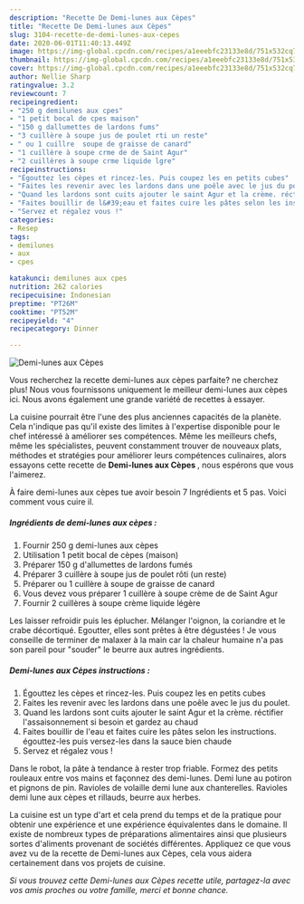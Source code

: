```yaml
---
description: "Recette De Demi-lunes aux Cèpes"
title: "Recette De Demi-lunes aux Cèpes"
slug: 3104-recette-de-demi-lunes-aux-cepes
date: 2020-06-01T11:40:13.449Z
image: https://img-global.cpcdn.com/recipes/a1eeebfc23133e8d/751x532cq70/demi-lunes-aux-cepes-photo-principale-de-la-recette.jpg
thumbnail: https://img-global.cpcdn.com/recipes/a1eeebfc23133e8d/751x532cq70/demi-lunes-aux-cepes-photo-principale-de-la-recette.jpg
cover: https://img-global.cpcdn.com/recipes/a1eeebfc23133e8d/751x532cq70/demi-lunes-aux-cepes-photo-principale-de-la-recette.jpg
author: Nellie Sharp
ratingvalue: 3.2
reviewcount: 7
recipeingredient:
- "250 g demilunes aux cpes"
- "1 petit bocal de cpes maison"
- "150 g dallumettes de lardons fums"
- "3 cuillère à soupe jus de poulet rti un reste"
- " ou 1 cuillre  soupe de graisse de canard"
- "1 cuillère à soupe crme de de Saint Agur"
- "2 cuillères à soupe crme liquide lgre"
recipeinstructions:
- "Égouttez les cèpes et rincez-les. Puis coupez les en petits cubes"
- "Faites les revenir avec les lardons dans une poêle avec le jus du poulet."
- "Quand les lardons sont cuits ajouter le saint Agur et la crème. réctifier l&#39;assaisonnement si besoin et gardez au chaud"
- "Faites bouillir de l&#39;eau et faites cuire les pâtes selon les instructions. égouttez-les puis versez-les dans la sauce bien chaude"
- "Servez et régalez vous !"
categories:
- Resep
tags:
- demilunes
- aux
- cpes

katakunci: demilunes aux cpes 
nutrition: 262 calories
recipecuisine: Indonesian
preptime: "PT26M"
cooktime: "PT52M"
recipeyield: "4"
recipecategory: Dinner

---
```



![Demi-lunes aux Cèpes](https://img-global.cpcdn.com/recipes/a1eeebfc23133e8d/751x532cq70/demi-lunes-aux-cepes-photo-principale-de-la-recette.jpg)

Vous recherchez la recette demi-lunes aux cèpes parfaite? ne cherchez plus! Nous vous fournissons uniquement le meilleur demi-lunes aux cèpes ici. Nous avons également une grande variété de recettes à essayer.

La cuisine pourrait être l'une des plus anciennes capacités de la planète. Cela n'indique pas qu'il existe des limites à l'expertise disponible pour le chef intéressé à améliorer ses compétences. Même les meilleurs chefs, même les spécialistes, peuvent constamment trouver de nouveaux plats, méthodes et stratégies pour améliorer leurs compétences culinaires, alors essayons cette recette de <strong> Demi-lunes aux Cèpes </strong>, nous espérons que vous l'aimerez.

<!--inarticleads1-->

À faire demi-lunes aux cèpes tue avoir besoin 7 Ingrédients et 5 pas. Voici comment vous cuire il.

##### Ingrédients de demi-lunes aux cèpes :

1. Fournir 250 g demi-lunes aux cèpes
1. Utilisation 1 petit bocal de cèpes (maison)
1. Préparer 150 g d&#39;allumettes de lardons fumés
1. Préparer 3 cuillère à soupe jus de poulet rôti (un reste)
1. Préparer  ou 1 cuillère à soupe de graisse de canard
1. Vous devez vous préparer 1 cuillère à soupe crème de de Saint Agur
1. Fournir 2 cuillères à soupe crème liquide légère


Les laisser refroidir puis les éplucher. Mélanger l&#39;oignon, la coriandre et le crabe décortiqué. Egoutter, elles sont prêtes à être dégustées ! Je vous conseille de terminer de malaxer à la main car la chaleur humaine n&#39;a pas son pareil pour &#34;souder&#34; le beurre aux autres ingrédients. 

<!--inarticleads2-->

##### Demi-lunes aux Cèpes instructions :

1. Égouttez les cèpes et rincez-les. Puis coupez les en petits cubes
1. Faites les revenir avec les lardons dans une poêle avec le jus du poulet.
1. Quand les lardons sont cuits ajouter le saint Agur et la crème. réctifier l&#39;assaisonnement si besoin et gardez au chaud
1. Faites bouillir de l&#39;eau et faites cuire les pâtes selon les instructions. égouttez-les puis versez-les dans la sauce bien chaude
1. Servez et régalez vous !


Dans le robot, la pâte à tendance à rester trop friable. Formez des petits rouleaux entre vos mains et façonnez des demi-lunes. Demi lune au potiron et pignons de pin. Ravioles de volaille demi lune aux chanterelles. Ravioles demi lune aux cèpes et rillauds, beurre aux herbes. 

<!--inarticleads1-->

<p>
La cuisine est un type d'art et cela prend du temps et de la pratique pour obtenir une expérience et une expérience équivalentes dans le domaine. Il existe de nombreux types de préparations alimentaires ainsi que plusieurs sortes d'aliments provenant de sociétés différentes. Appliquez ce que vous avez vu de la recette de Demi-lunes aux Cèpes, cela vous aidera certainement dans vos projets de cuisine.
</p>

<p>
<i>Si vous trouvez cette Demi-lunes aux Cèpes recette utile, partagez-la avec vos amis proches ou votre famille, merci et bonne chance.</i>
</p>
